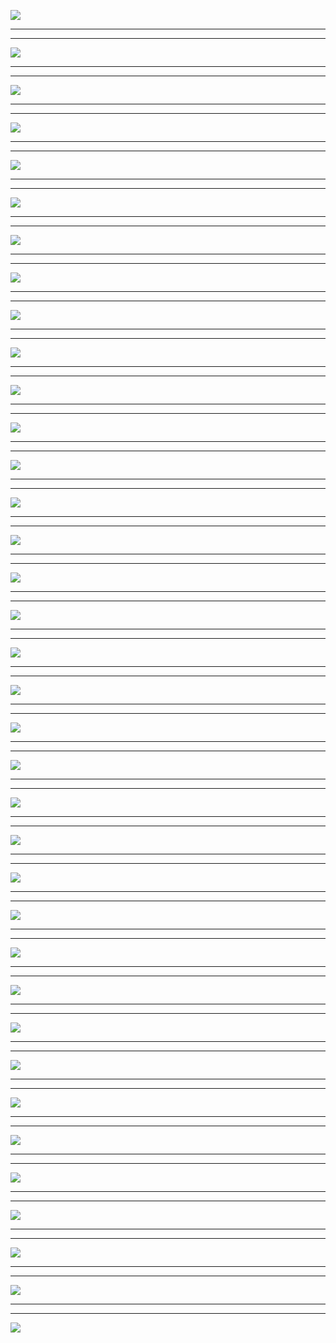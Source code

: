 ![](slides.dir/1.png)

* * *

* * *

![](slides.dir/2.png)

* * *

* * *

![](slides.dir/3.png)

* * *

* * *

![](slides.dir/4.png)

* * *

* * *

![](slides.dir/5.png)

* * *

* * *

![](slides.dir/6.png)

* * *

* * *

![](slides.dir/7.png)

* * *

* * *

![](slides.dir/8.png)

* * *

* * *

![](slides.dir/9.png)

* * *

* * *

![](slides.dir/10.png)

* * *

* * *

![](slides.dir/11.png)

* * *

* * *

![](slides.dir/12.png)

* * *

* * *

![](slides.dir/13.png)

* * *

* * *

![](slides.dir/14.png)

* * *

* * *

![](slides.dir/15.png)

* * *

* * *

![](slides.dir/16.png)

* * *

* * *

![](slides.dir/17.png)

* * *

* * *

![](slides.dir/18.png)

* * *

* * *

![](slides.dir/19.png)

* * *

* * *

![](slides.dir/20.png)

* * *

* * *

![](slides.dir/21.png)

* * *

* * *

![](slides.dir/22.png)

* * *

* * *

![](slides.dir/23.png)

* * *

* * *

![](slides.dir/24.png)

* * *

* * *

![](slides.dir/25.png)

* * *

* * *

![](slides.dir/26.png)

* * *

* * *

![](slides.dir/27.png)

* * *

* * *

![](slides.dir/28.png)

* * *

* * *

![](slides.dir/29.png)

* * *

* * *

![](slides.dir/30.png)

* * *

* * *

![](slides.dir/31.png)

* * *

* * *

![](slides.dir/32.png)

* * *

* * *

![](slides.dir/33.png)

* * *

* * *

![](slides.dir/34.png)

* * *

* * *

![](slides.dir/35.png)

* * *

* * *

![](slides.dir/36.png)